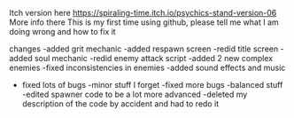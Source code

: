 Itch version here
https://spiraling-time.itch.io/psychics-stand-version-06
  More info there
  This is my first time using github, please tell me what I am doing wrong and how to fix it

  changes
-added grit mechanic
-added respawn screen
-redid title screen
-added soul mechanic
-redid enemy attack script
-added 2 new complex enemies
-fixed inconsistencies in enemies
-added sound effects and music
- fixed lots of bugs
-minor stuff I forget
-fixed more bugs
-balanced stuff
-edited spawner code to be a lot more advanced
-deleted my description of the code by accident and had to redo it

